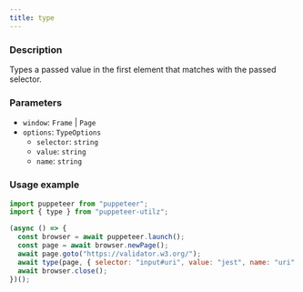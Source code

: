 ```yaml
---
title: type
---
```


### Description

Types a passed value in the first element that matches with the passed selector.

### Parameters

- `window`: `Frame` | `Page`
- `options`: `TypeOptions`
  - `selector`: `string`
  - `value`: `string`
  - `name`: `string`

### Usage example

```js
import puppeteer from "puppeteer";
import { type } from "puppeteer-utilz";

(async () => {
  const browser = await puppeteer.launch();
  const page = await browser.newPage();
  await page.goto("https://validator.w3.org/");
  await type(page, { selector: "input#uri", value: "jest", name: "uri" });
  await browser.close();
})();
```
